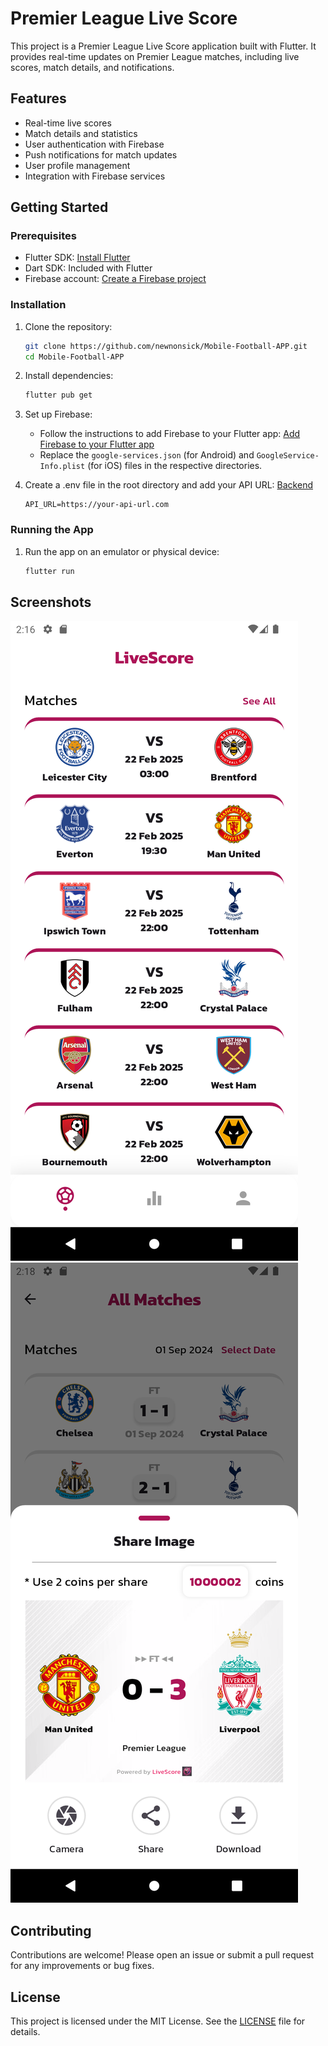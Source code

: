 
# Premier League Live Score

This project is a Premier League Live Score application built with Flutter. It provides real-time updates on Premier League matches, including live scores, match details, and notifications.

## Features

- Real-time live scores
- Match details and statistics
- User authentication with Firebase
- Push notifications for match updates
- User profile management
- Integration with Firebase services

## Getting Started

### Prerequisites

- Flutter SDK: [Install Flutter](https://flutter.dev/docs/get-started/install)
- Dart SDK: Included with Flutter
- Firebase account: [Create a Firebase project](https://firebase.google.com/)

### Installation

1. Clone the repository:
   ```sh
   git clone https://github.com/newnonsick/Mobile-Football-APP.git
   cd Mobile-Football-APP
   ```

2. Install dependencies:
   ```sh
   flutter pub get
   ```

3. Set up Firebase:
   - Follow the instructions to add Firebase to your Flutter app: [Add Firebase to your Flutter app](https://firebase.google.com/docs/flutter/setup)
   - Replace the `google-services.json` (for Android) and `GoogleService-Info.plist` (for iOS) files in the respective directories.

4. Create a .env file in the root directory and add your API URL: [Backend](https://github.com/newnonsick/Football-APP-Backend)
   ```env
   API_URL=https://your-api-url.com
   ```

### Running the App

1. Run the app on an emulator or physical device:
   ```sh
   flutter run
   ```

## Screenshots

![Preview1](Preview1.png)
![Preview2](Preview2.png)

## Contributing

Contributions are welcome! Please open an issue or submit a pull request for any improvements or bug fixes.

## License

This project is licensed under the MIT License. See the [LICENSE](LICENSE) file for details.